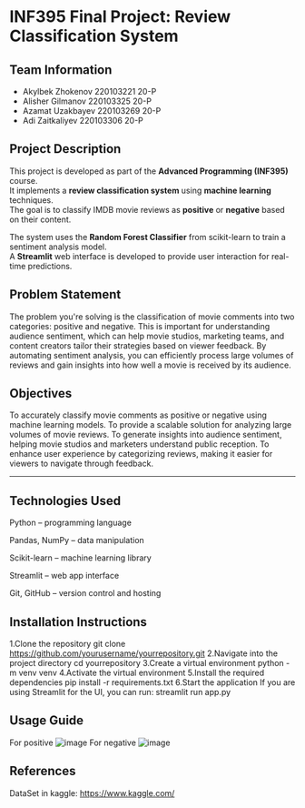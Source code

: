# INF395 Final Project: Review Classification System

## Team Information

- Akylbek Zhokenov 220103221 20-P
- Alisher Gilmanov 220103325 20-P
- Azamat Uzakbayev 220103269 20-P
- Adi Zaitkaliyev  220103306 20-P

## Project Description

This project is developed as part of the **Advanced Programming (INF395)** course.  
It implements a **review classification system** using **machine learning** techniques.  
The goal is to classify IMDB movie reviews as **positive** or **negative** based on their content.

The system uses the **Random Forest Classifier** from scikit-learn to train a sentiment analysis model.  
A **Streamlit** web interface is developed to provide user interaction for real-time predictions.

## Problem Statement

The problem you're solving is the classification of movie comments into two categories: positive and negative. This is important for understanding audience sentiment, which can help movie studios, marketing teams, and content creators tailor their strategies based on viewer feedback. By automating sentiment analysis, you can efficiently process large volumes of reviews and gain insights into how well a movie is received by its audience.

## Objectives

To accurately classify movie comments as positive or negative using machine learning models.
To provide a scalable solution for analyzing large volumes of movie reviews.
To generate insights into audience sentiment, helping movie studios and marketers understand public reception.
To enhance user experience by categorizing reviews, making it easier for viewers to navigate through feedback.

---

## Technologies Used
Python – programming language

Pandas, NumPy – data manipulation

Scikit-learn – machine learning library

Streamlit – web app interface

Git, GitHub – version control and hosting

## Installation Instructions
1.Clone the repository
git clone https://github.com/yourusername/yourrepository.git
2.Navigate into the project directory
cd yourrepository
3.Create a virtual environment
python -m venv venv
4.Activate the virtual environment
5.Install the required dependencies
pip install -r requirements.txt
6.Start the application If you are using Streamlit for the UI, you can run:
streamlit run app.py

## Usage Guide
For positive
![image](https://github.com/user-attachments/assets/e216ed38-a1d3-4c8a-a012-6eabf463922d)
For negative
![image](https://github.com/user-attachments/assets/b140a02b-a03a-4164-ba22-2396369cc07f)

## References
DataSet in kaggle: https://www.kaggle.com/
